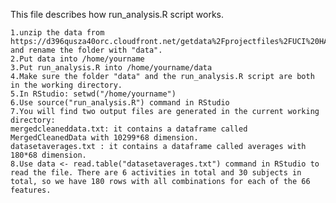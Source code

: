This file describes how run_analysis.R script works.
   
    1.unzip the data from https://d396qusza40orc.cloudfront.net/getdata%2Fprojectfiles%2FUCI%20HAR%20Dataset.zip and rename the folder with "data".
    2.Put data into /home/yourname
    3.Put run_analysis.R into /home/yourname/data
    4.Make sure the folder "data" and the run_analysis.R script are both in the working directory.
    5.In RStudio: setwd("/home/yourname")
    6.Use source("run_analysis.R") command in RStudio 
    7.You will find two output files are generated in the current working directory:
    mergedcleaneddata.txt: it contains a dataframe called MergedCleanedData with 10299*68 dimension.
    datasetaverages.txt : it contains a dataframe called averages with 180*68 dimension.
    8.Use data <- read.table("datasetaverages.txt") command in RStudio to read the file. There are 6 activities in total and 30 subjects in total, so we have 180 rows with all combinations for each of the 66 features.


